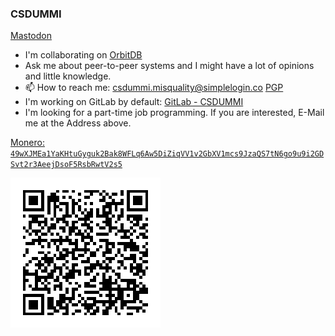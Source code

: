 ### CSDUMMI
<a rel="me" href="https://norden.social/@csddumi">Mastodon</a>

- I'm collaborating on [OrbitDB](https://github.com/orbitdb)
- Ask me about peer-to-peer systems and I might have a lot of opinions and little knowledge.
- 📫 How to reach me: [csdummi.misquality@simplelogin.co](mailto:csdummi.misquality@simplelogin.co) [PGP](./PublicKey.pgp)
- I'm working on GitLab by default: [GitLab - CSDUMMI](https://gitlab.com/csdummi)
- I'm looking for a part-time job programming. If you are interested, E-Mail me at the Address above.

[Monero: `49wXJMEa1YaKHtuGyguk2Bak8WFLq6Aw5DiZiqVV1v2GbXV1mcs9JzaQS7tN6go9u9i2GDSvt2r3AeejDsoF5RsbRwtV2s5`](monero:49wXJMEa1YaKHtuGyguk2Bak8WFLq6Aw5DiZiqVV1v2GbXV1mcs9JzaQS7tN6go9u9i2GDSvt2r3AeejDsoF5RsbRwtV2s5)


![monero:49wXJMEa1YaKHtuGyguk2Bak8WFLq6Aw5DiZiqVV1v2GbXV1mcs9JzaQS7tN6go9u9i2GDSvt2r3AeejDsoF5RsbRwtV2s5](./XMR.png)

<!--
**CSDUMMI/CSDUMMI** is a ✨ _special_ ✨ repository because its `README.md` (this file) appears on your GitHub profile.

Here are some ideas to get you started:

- 🔭 I’m currently working on ...
- 🌱 I’m currently learning ...
- 👯 I’m looking to collaborate on ...
- 🤔 I’m looking for help with ...
- 💬 Ask me about ...
- 📫 How to reach me: ...
- 😄 Pronouns: ...
- ⚡ Fun fact: ...
-->
